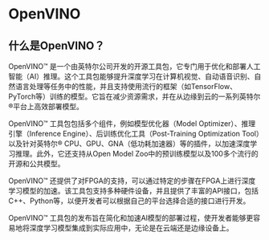 # OpenVINO

## 什么是OpenVINO？

OpenVINO™ 是一个由英特尔公司开发的开源工具包，它专门用于优化和部署人工智能（AI）推理。这个工具包能够提升深度学习在计算机视觉、自动语音识别、自然语言处理等任务中的性能，并且支持使用流行的框架（如TensorFlow、PyTorch等）训练的模型。它旨在减少资源需求，并在从边缘到云的一系列英特尔®平台上高效部署模型。

OpenVINO™ 工具包包括多个组件，例如模型优化器（Model Optimizer）、推理引擎（Inference Engine）、后训练优化工具（Post-Training Optimization Tool）以及针对英特尔® CPU、GPU、GNA（低功耗加速器）等的插件，以加速深度学习推理。此外，它还支持从Open Model Zoo中的预训练模型以及100多个流行的开源和公共模型。

OpenVINO™ 还提供了对FPGA的支持，可以通过特定的步骤在FPGA上进行深度学习模型的加速。该工具包支持多种硬件设备，并且提供了丰富的API接口，包括C++、Python等，以便开发者可以根据自己的平台选择合适的接口进行开发。

OpenVINO™ 工具包的发布旨在简化和加速AI模型的部署过程，使开发者能够更容易地将深度学习模型集成到实际应用中，无论是在云端还是边缘设备上。
